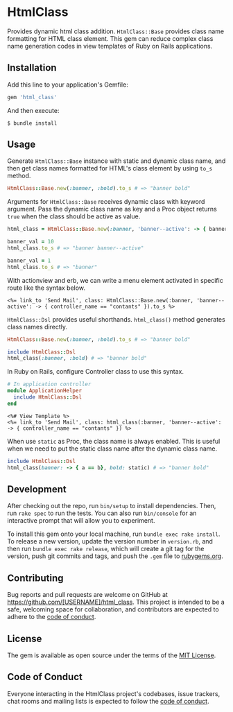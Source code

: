 # HtmlClass

Provides dynamic html class addition.
`HtmlClass::Base` provides class name formatting for HTML class element.
This gem can reduce complex class name generation codes in view templates of Ruby on Rails applications.

## Installation

Add this line to your application's Gemfile:

```ruby
gem 'html_class'
```

And then execute:

    $ bundle install

## Usage
Generate `HtmlClass::Base` instance with static and dynamic class name, and then get class names formatted for HTML's class element by using `to_s` method.

```ruby
HtmlClass::Base.new(:banner, :bold).to_s # => "banner bold"
```

Arguments for `HtmlClass::Base` receives dynamic class with keyword argument.
Pass the dynamic class name as key and a Proc object returns `true` when the class should be active as value.

```ruby
html_class = HtmlClass::Base.new(:banner, 'banner--active': -> { banner_val > 4 })

banner_val = 10
html_class.to_s # => "banner banner--active"

banner_val = 1
html_class.to_s # => "banner"
```

With actionview and erb, we can write a menu element activated in specific route like the syntax below.
```erb
<%= link_to 'Send Mail', class: HtmlClass::Base.new(:banner, 'banner--active': -> { controller_name == "contants" }).to_s %>
```

`HtmlClass::Dsl` provides useful shorthands.
`html_class()` method generates class names directly.


```ruby
HtmlClass::Base.new(:banner, :bold).to_s # => "banner bold"

include HtmlClass::Dsl
html_class(:banner, :bold) # => "banner bold"
```

In Ruby on Rails, configure Controller class to use this syntax.

```ruby
# In application controller
module ApplicationHelper
  include HtmlClass::Dsl
end
```

```erb
<%# View Template %>
<%= link_to 'Send Mail', class: html_class(:banner, 'banner--active': -> { controller_name == "contants" }) %>
```

When use `static` as Proc, the class name is always enabled. This is useful when we need to put the static class name after the dynamic class name.

```ruby
include HtmlClass::Dsl
html_class(banner: -> { a == b}, bold: static) # => "banner bold"
```

## Development

After checking out the repo, run `bin/setup` to install dependencies. Then, run `rake spec` to run the tests. You can also run `bin/console` for an interactive prompt that will allow you to experiment.

To install this gem onto your local machine, run `bundle exec rake install`. To release a new version, update the version number in `version.rb`, and then run `bundle exec rake release`, which will create a git tag for the version, push git commits and tags, and push the `.gem` file to [rubygems.org](https://rubygems.org).

## Contributing

Bug reports and pull requests are welcome on GitHub at https://github.com/[USERNAME]/html_class. This project is intended to be a safe, welcoming space for collaboration, and contributors are expected to adhere to the [code of conduct](https://github.com/[USERNAME]/html_class/blob/master/CODE_OF_CONDUCT.md).


## License

The gem is available as open source under the terms of the [MIT License](https://opensource.org/licenses/MIT).

## Code of Conduct

Everyone interacting in the HtmlClass project's codebases, issue trackers, chat rooms and mailing lists is expected to follow the [code of conduct](https://github.com/[USERNAME]/html_class/blob/master/CODE_OF_CONDUCT.md).

